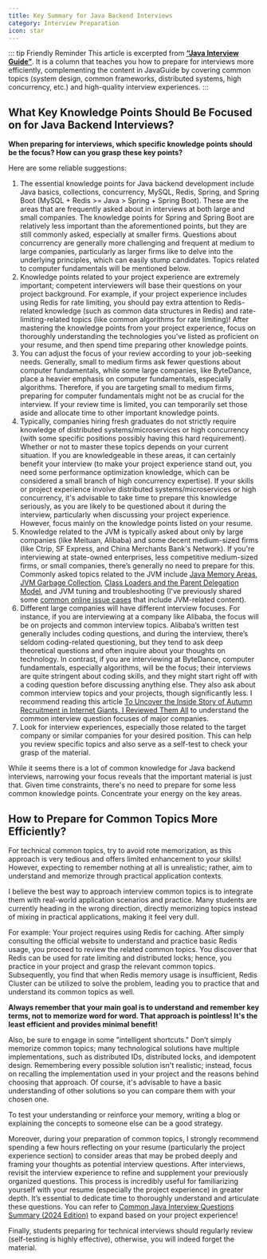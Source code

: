 ```yaml
---
title: Key Summary for Java Backend Interviews
category: Interview Preparation
icon: star
---
```


::: tip Friendly Reminder
This article is excerpted from **[“Java Interview Guide”](../zhuanlan/java-mian-shi-zhi-bei.md)**. It is a column that teaches you how to prepare for interviews more efficiently, complementing the content in JavaGuide by covering common topics (system design, common frameworks, distributed systems, high concurrency, etc.) and high-quality interview experiences.
:::

## What Key Knowledge Points Should Be Focused on for Java Backend Interviews?

**When preparing for interviews, which specific knowledge points should be the focus? How can you grasp these key points?**

Here are some reliable suggestions:

1. The essential knowledge points for Java backend development include Java basics, collections, concurrency, MySQL, Redis, Spring, and Spring Boot (MySQL + Redis >= Java > Spring + Spring Boot). These are the areas that are frequently asked about in interviews at both large and small companies. The knowledge points for Spring and Spring Boot are relatively less important than the aforementioned points, but they are still commonly asked, especially at smaller firms. Questions about concurrency are generally more challenging and frequent at medium to large companies, particularly as larger firms like to delve into the underlying principles, which can easily stump candidates. Topics related to computer fundamentals will be mentioned below.
1. Knowledge points related to your project experience are extremely important; competent interviewers will base their questions on your project background. For example, if your project experience includes using Redis for rate limiting, you should pay extra attention to Redis-related knowledge (such as common data structures in Redis) and rate-limiting-related topics (like common algorithms for rate limiting)! After mastering the knowledge points from your project experience, focus on thoroughly understanding the technologies you’ve listed as proficient on your resume, and then spend time preparing other knowledge points.
1. You can adjust the focus of your review according to your job-seeking needs. Generally, small to medium firms ask fewer questions about computer fundamentals, while some large companies, like ByteDance, place a heavier emphasis on computer fundamentals, especially algorithms. Therefore, if you are targeting small to medium firms, preparing for computer fundamentals might not be as crucial for the interview. If your review time is limited, you can temporarily set those aside and allocate time to other important knowledge points.
1. Typically, companies hiring fresh graduates do not strictly require knowledge of distributed systems/microservices or high concurrency (with some specific positions possibly having this hard requirement). Whether or not to master these topics depends on your current situation. If you are knowledgeable in these areas, it can certainly benefit your interview (to make your project experience stand out, you need some performance optimization knowledge, which can be considered a small branch of high concurrency expertise). If your skills or project experience involve distributed systems/microservices or high concurrency, it's advisable to take time to prepare this knowledge seriously, as you are likely to be questioned about it during the interview, particularly when discussing your project experience. However, focus mainly on the knowledge points listed on your resume.
1. Knowledge related to the JVM is typically asked about only by large companies (like Meituan, Alibaba) and some decent medium-sized firms (like Ctrip, SF Express, and China Merchants Bank's Network). If you're interviewing at state-owned enterprises, less competitive medium-sized firms, or small companies, there’s generally no need to prepare for this. Commonly asked topics related to the JVM include [Java Memory Areas](https://javaguide.cn/java/jvm/memory-area.html), [JVM Garbage Collection](https://javaguide.cn/java/jvm/jvm-garbage-collection.html), [Class Loaders and the Parent Delegation Model](https://javaguide.cn/java/jvm/classloader.html), and JVM tuning and troubleshooting (I've previously shared some [common online issue cases](https://t.zsxq.com/0bsAac47U) that include JVM-related content).
1. Different large companies will have different interview focuses. For instance, if you are interviewing at a company like Alibaba, the focus will be on projects and common interview topics. Alibaba’s written test generally includes coding questions, and during the interview, there’s seldom coding-related questioning, but they tend to ask deep theoretical questions and often inquire about your thoughts on technology. In contrast, if you are interviewing at ByteDance, computer fundamentals, especially algorithms, will be the focus; their interviews are quite stringent about coding skills, and they might start right off with a coding question before discussing anything else. They also ask about common interview topics and your projects, though significantly less. I recommend reading this article [To Uncover the Inside Story of Autumn Recruitment in Internet Giants, I Reviewed Them All](https://mp.weixin.qq.com/s/pBsGQNxvRupZeWt4qZReIA) to understand the common interview question focuses of major companies.
1. Look for interview experiences, especially those related to the target company or similar companies for your desired position. This can help you review specific topics and also serve as a self-test to check your grasp of the material.

While it seems there is a lot of common knowledge for Java backend interviews, narrowing your focus reveals that the important material is just that. Given time constraints, there's no need to prepare for some less common knowledge points. Concentrate your energy on the key areas.

## How to Prepare for Common Topics More Efficiently?

For technical common topics, try to avoid rote memorization, as this approach is very tedious and offers limited enhancement to your skills! However, expecting to remember nothing at all is unrealistic; rather, aim to understand and memorize through practical application contexts.

I believe the best way to approach interview common topics is to integrate them with real-world application scenarios and practice. Many students are currently heading in the wrong direction, directly memorizing topics instead of mixing in practical applications, making it feel very dull.

For example: Your project requires using Redis for caching. After simply consulting the official website to understand and practice basic Redis usage, you proceed to review the related common topics. You discover that Redis can be used for rate limiting and distributed locks; hence, you practice in your project and grasp the relevant common topics. Subsequently, you find that when Redis memory usage is insufficient, Redis Cluster can be utilized to solve the problem, leading you to practice that and understand its common topics as well.

**Always remember that your main goal is to understand and remember key terms, not to memorize word for word. That approach is pointless! It's the least efficient and provides minimal benefit!**

Also, be sure to engage in some "intelligent shortcuts." Don’t simply memorize common topics; many technological solutions have multiple implementations, such as distributed IDs, distributed locks, and idempotent design. Remembering every possible solution isn't realistic; instead, focus on recalling the implementation used in your project and the reasons behind choosing that approach. Of course, it's advisable to have a basic understanding of other solutions so you can compare them with your chosen one.

To test your understanding or reinforce your memory, writing a blog or explaining the concepts to someone else can be a good strategy.

Moreover, during your preparation of common topics, I strongly recommend spending a few hours reflecting on your resume (particularly the project experience section) to consider areas that may be probed deeply and framing your thoughts as potential interview questions. After interviews, revisit the interview experience to refine and supplement your previously organized questions. This process is incredibly useful for familiarizing yourself with your resume (especially the project experience) in greater depth. It’s essential to dedicate time to thoroughly understand and articulate these questions. You can refer to [Common Java Interview Questions Summary (2024 Edition)](https://t.zsxq.com/0eRq7EJPy) to expand based on your project experience!

Finally, students preparing for technical interviews should regularly review (self-testing is highly effective), otherwise, you will indeed forget the material.
